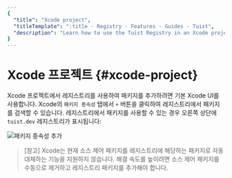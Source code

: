 ```yaml
---
{
  "title": "Xcode project",
  "titleTemplate": ":title · Registry · Features · Guides · Tuist",
  "description": "Learn how to use the Tuist Registry in an Xcode project."
}
---
```

# Xcode 프로젝트 {#xcode-project}

Xcode 프로젝트에서 레지스트리를 사용하여 패키지를 추가하려면 기본 Xcode UI를 사용합니다. Xcode의 `패키지 종속성` 탭에서 `+`
버튼을 클릭하여 레지스트리에서 패키지를 검색할 수 있습니다. 레지스트리에서 패키지를 사용할 수 있는 경우 오른쪽 상단에 `tuist.dev`
레지스트리가 표시됩니다:

![패키지 종속성 추가](/images/guides/features/build/registry/registry-add-package.png)

> [참고] Xcode는 현재 소스 제어 패키지를 레지스트리에 해당하는 패키지로 자동 대체하는 기능을 지원하지 않습니다. 해결 속도를 높이려면
> 소스 제어 패키지를 수동으로 제거하고 레지스트리 패키지를 추가해야 합니다.
